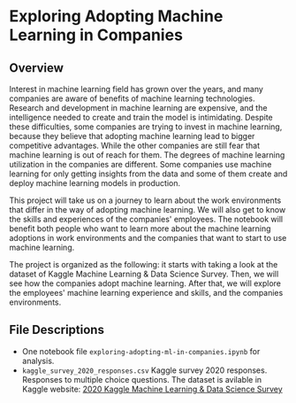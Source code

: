 # Exploring Adopting Machine Learning in Companies


## Overview

Interest in machine learning field has grown over the years, and many companies are aware of benefits of machine learning technologies. Research and development in machine learning are expensive, and the intelligence needed to create and train the model is intimidating. Despite these difficulties, some companies are trying to invest in machine learning, because they believe that adopting machine learning lead to bigger competitive advantages. While the other companies are still fear that machine learning is out of reach for them. The degrees of machine learning utilization in the companies are different. Some companies use machine learning for only getting insights from the data and some of them create and deploy machine learning models in production.

This project will take us on a journey to learn about the work environments that differ in the way of adopting machine learning. We will also get to know the skills and experiences of the companies' employees. The notebook will benefit both people who want to learn more about the machine learning adoptions in work environments and the companies that want to start to use machine learning.

The project is organized as the following: it starts with taking a look at the dataset of Kaggle Machine Learning & Data Science Survey. Then, we will see how the companies adopt machine learning. After that, we will explore the employees' machine learning experience and skills, and the companies environments.

## File Descriptions 

- One notebook file `exploring-adopting-ml-in-companies.ipynb` for analysis.
- `kaggle_survey_2020_responses.csv` Kaggle survey 2020 responses. Responses to multiple choice questions. 
The dataset is avilable in Kaggle website: [2020 Kaggle Machine Learning & Data Science Survey](https://www.kaggle.com/c/kaggle-survey-2020/data)


